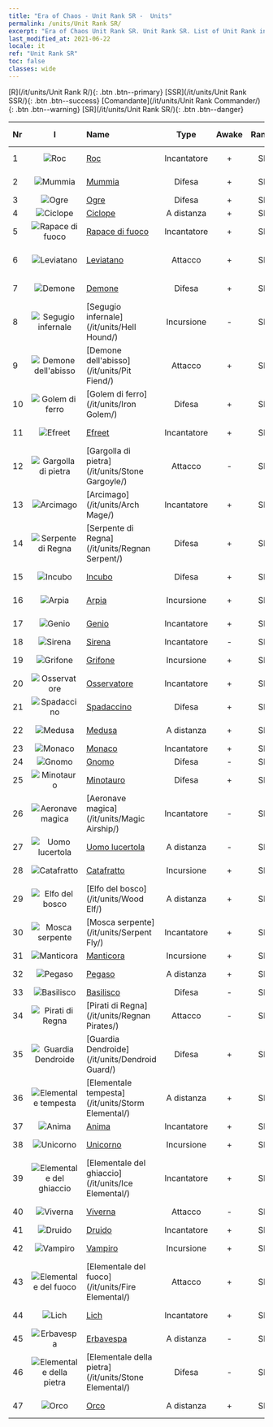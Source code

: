 ```yaml
---
title: "Era of Chaos - Unit Rank SR -  Units"
permalink: /units/Unit Rank SR/
excerpt: "Era of Chaos Unit Rank SR. Unit Rank SR. List of Unit Rank in Era of Chaos"
last_modified_at: 2021-06-22
locale: it
ref: "Unit Rank SR"
toc: false
classes: wide
---
```

 [R](/it/units/Unit Rank R/){: .btn .btn--primary} [SSR](/it/units/Unit Rank SSR/){: .btn .btn--success} [Comandante](/it/units/Unit Rank Commander/){: .btn .btn--warning} [SR](/it/units/Unit Rank SR/){: .btn .btn--danger} 

  | Nr | I |         Name        |   Type   | Awake | Rango |   Members     |  Stars  | Exclusive | Attack  |     HP    |  Awaken Name  |
  |:---|:-:|:--------------------|:--------:|:-----:|:---------:|:-------------:|:-------:|:---------:|:-------:|:---------:|:--------------|
  | 1 | ![Roc](/images/u/ti_leiniao.jpg) | [Roc](/it/units/Roc/) | Incantatore | + | SR | x4 | <i class="fas fa-star"/><i class="fas fa-star"/> | - | 792.0 | 4978 |  Uccello del Tuono  |
  | 2 | ![Mummia](/images/u/ti_munaiyi.jpg) | [Mummia](/it/units/Mummy/) | Difesa | + | SR | x4 | <i class="fas fa-star"/><i class="fas fa-star"/><i class="fas fa-star"/> | - | 141.0 | 2691 |  Re delle Mummie  |
  | 3 | ![Ogre](/images/u/ti_shirenmo.jpg) | [Ogre](/it/units/Ogre/) | Difesa | + | SR | x4 | <i class="fas fa-star"/><i class="fas fa-star"/> | + | 107.6 | 2523 |  Ogre mago  |
  | 4 | ![Ciclope](/images/u/ti_duyanjuren.jpg) | [Ciclope](/it/units/Cyclops/) | A distanza | + | SR | x4 | <i class="fas fa-star"/><i class="fas fa-star"/> | + | 678.8 | 5091 |  Re Ciclope  |
  | 5 | ![Rapace di fuoco](/images/u/ti_fenghuang.jpg) | [Rapace di fuoco](/it/units/Firebird/) | Incantatore | + | SR | x4 | <i class="fas fa-star"/><i class="fas fa-star"/><i class="fas fa-star"/> | + | 848.5 | 4525 |  Fenice  |
  | 6 | ![Leviatano](/images/u/ti_haiguai.jpg) | [Leviatano](/it/units/Revyaratan/) | Attacco | + | SR | x4 | <i class="fas fa-star"/><i class="fas fa-star"/><i class="fas fa-star"/> | - | 1267.1 | 7128 |  Antico mostro marino  |
  | 7 | ![Demone](/images/u/ti_changjiaoemo.jpg) | [Demone](/it/units/Demon/) | Difesa | + | SR | x4 | <i class="fas fa-star"/><i class="fas fa-star"/> | + | 114.4 | 2489 |  Guardia infernale  |
  | 8 | ![Segugio infernale](/images/u/ti_santouquan.jpg) | [Segugio infernale](/it/units/Hell Hound/) | Incursione | - | SR | x9 | <i class="fas fa-star"/><i class="fas fa-star"/> | + | 77.8 | 827 |   -   |
  | 9 | ![Demone dell'abisso](/images/u/ti_diyulingzhu.jpg) | [Demone dell'abisso](/it/units/Pit Fiend/) | Attacco | + | SR | x4 | <i class="fas fa-star"/><i class="fas fa-star"/> | - | 174.9 | 1850 |  Signore dell'abisso  |
  | 10 | ![Golem di ferro](/images/u/ti_tieren.jpg) | [Golem di ferro](/it/units/Iron Golem/) | Difesa | + | SR | x9 | <i class="fas fa-star"/><i class="fas fa-star"/> | - | 151.4 | 1850 |  Golem d'oro  |
  | 11 | ![Efreet](/images/u/ti_liehuojingling.jpg) | [Efreet](/it/units/Efreeti/) | Incantatore | + | SR | x4 | <i class="fas fa-star"/><i class="fas fa-star"/> | - | 225.4 | 1446 |  Efreet Sultano  |
  | 12 | ![Gargolla di pietra](/images/u/ti_shixianggui.jpg) | [Gargolla di pietra](/it/units/Stone Gargoyle/) | Attacco | - | SR | x9 | <i class="fas fa-star"/><i class="fas fa-star"/> | - | 48.0 | 300 |    |
  | 13 | ![Arcimago](/images/u/ti_dafashi.jpg) | [Arcimago](/it/units/Arch Mage/) | Incantatore | + | SR | x4 | <i class="fas fa-star"/><i class="fas fa-star"/> | - | 54.6 | 1324 |  Arcimago  |
  | 14 | ![Serpente di Regna](/images/u/ti_yurenyongshi.jpg) | [Serpente di Regna](/it/units/Regnan Serpent/) | Difesa | + | SR | x4 | <i class="fas fa-star"/><i class="fas fa-star"/><i class="fas fa-star"/> | - | 100.9 | 3027 |  Guardiano delle Maree  |
  | 15 | ![Incubo](/images/u/ti_mengyanshou.jpg) | [Incubo](/it/units/Nightmare/) | Difesa | + | SR | x4 | <i class="fas fa-star"/><i class="fas fa-star"/><i class="fas fa-star"/> | - | 84.1 | 2691 |  Signore degli Incubi  |
  | 16 | ![Arpia](/images/u/ti_yingshenren.jpg) | [Arpia](/it/units/Harpy/) | Incursione | + | SR | x9 | <i class="fas fa-star"/><i class="fas fa-star"/> | + | 74.0 | 860 |  Arpia deforme  |
  | 17 | ![Genio](/images/u/ti_shenguai.jpg) | [Genio](/it/units/Genie/) | Incantatore | + | SR | x4 | <i class="fas fa-star"/><i class="fas fa-star"/><i class="fas fa-star"/> | - | 102.6 | 662 |  Genio superiore  |
  | 18 | ![Sirena](/images/u/ti_meirenyu.jpg) | [Sirena](/it/units/Mermaid/) | Incantatore | - | SR | x4 | <i class="fas fa-star"/><i class="fas fa-star"/><i class="fas fa-star"/> | - | 185.0 | 1648 |   -   |
  | 19 | ![Grifone](/images/u/ti_shijiu.jpg) | [Grifone](/it/units/Griffin/) | Incursione | + | SR | x9 | <i class="fas fa-star"/><i class="fas fa-star"/> | - | 151.4 | 1850 |  Grifone reale  |
  | 20 | ![Osservatore](/images/u/ti_xieyan.jpg) | [Osservatore](/it/units/Beholder/) | Incantatore | + | SR | x9 | <i class="fas fa-star"/><i class="fas fa-star"/><i class="fas fa-star"/> | - | 115.8 | 744 |  Occhio del Diavolo  |
  | 21 | ![Spadaccino](/images/u/ti_shizijun.jpg) | [Spadaccino](/it/units/Swordsman/) | Difesa | + | SR | x4 | <i class="fas fa-star"/><i class="fas fa-star"/> | - | 54.6 | 1324 |  Crociato  |
  | 22 | ![Medusa](/images/u/ti_meidusha.jpg) | [Medusa](/it/units/Medusa/) | A distanza | + | SR | x4 | <i class="fas fa-star"/><i class="fas fa-star"/><i class="fas fa-star"/> | + | 202.0 | 1144 |  Regina Medusa  |
  | 23 | ![Monaco](/images/u/ti_senglv.jpg) | [Monaco](/it/units/Monk/) | Incantatore | + | SR | x4 | <i class="fas fa-star"/> | + | 102.6 | 662 |  Fanatico  |
  | 24 | ![Gnomo](/images/u/ti_airen.jpg) | [Gnomo](/it/units/Dwarf/) | Difesa | - | SR | x9 | <i class="fas fa-star"/><i class="fas fa-star"/> | - | 54.6 | 1324 |   -   |
  | 25 | ![Minotauro](/images/u/ti_niutouguai.jpg) | [Minotauro](/it/units/Minotaur/) | Difesa | + | SR | x4 | <i class="fas fa-star"/><i class="fas fa-star"/> | - | 108.0 | 2725 |  Re dei Minotauri  |
  | 26 | ![Aeronave magica](/images/u/ti_reqiqiu.jpg) | [Aeronave magica](/it/units/Magic Airship/) | Incantatore | - | SR | x4 | <i class="fas fa-star"/><i class="fas fa-star"/><i class="fas fa-star"/> | - | 208.5 | 1715 |   -   |
  | 27 | ![Uomo lucertola](/images/u/ti_xiyiren.jpg) | [Uomo lucertola](/it/units/Lizardman/) | A distanza | - | SR | x4 | <i class="fas fa-star"/><i class="fas fa-star"/> | + | 174.9 | 1144 |   -   |
  | 28 | ![Catafratto](/images/u/ti_qishi.jpg) | [Catafratto](/it/units/Cavalier/) | Incursione | + | SR | x4 | <i class="fas fa-star"/> | + | 79.4 | 811 |  Cavalieri campioni  |
  | 29 | ![Elfo del bosco](/images/u/ti_mujingling.jpg) | [Elfo del bosco](/it/units/Wood Elf/) | A distanza | + | SR | x9 | <i class="fas fa-star"/><i class="fas fa-star"/> | - | 92.4 | 438 |  Elfo Gigante  |
  | 30 | ![Mosca serpente](/images/u/ti_longying.jpg) | [Mosca serpente](/it/units/Serpent Fly/) | Incantatore | + | SR | x4 | <i class="fas fa-star"/><i class="fas fa-star"/> | + | 178.3 | 1615 |  Mosca drago  |
  | 31 | ![Manticora](/images/u/ti_shixie.jpg) | [Manticora](/it/units/Manticore/) | Incursione | + | SR | x4 | <i class="fas fa-star"/><i class="fas fa-star"/><i class="fas fa-star"/> | + | 174.9 | 1917 |  Scorpicora  |
  | 32 | ![Pegaso](/images/u/ti_feima.jpg) | [Pegaso](/it/units/Pegasus/) | A distanza | + | SR | x4 | <i class="fas fa-star"/><i class="fas fa-star"/> | + | 195.1 | 1144 |  Pegaso Argenteo  |
  | 33 | ![Basilisco](/images/u/ti_xiyi.jpg) | [Basilisco](/it/units/Basilisk/) | Difesa | - | SR | x4 | <i class="fas fa-star"/><i class="fas fa-star"/><i class="fas fa-star"/> | - | 121.1 | 2859 |   -   |
  | 34 | ![Pirati di Regna](/images/u/ti_haidao.jpg) | [Pirati di Regna](/it/units/Regnan Pirates/) | Attacco | - | SR | x4 | <i class="fas fa-star"/><i class="fas fa-star"/> | + | 99.3 | 695 |  Re dei Pirati  |
  | 35 | ![Guardia Dendroide](/images/u/ti_shuyao.jpg) | [Guardia Dendroide](/it/units/Dendroid Guard/) | Difesa | + | SR | x4 | <i class="fas fa-star"/><i class="fas fa-star"/> | - | 396.0 | 10182 |  Soldato Dendroide  |
  | 36 | ![Elementale tempesta](/images/u/ti_leiyuansu2.jpg) | [Elementale tempesta](/it/units/Storm Elemental/) | A distanza | + | SR | x4 | <i class="fas fa-star"/><i class="fas fa-star"/> | - | 99.2 | 662 |  Tempesta di fulmini  |
  | 37 | ![Anima](/images/u/ti_youling.jpg) | [Anima](/it/units/Wight/) | Incantatore | + | SR | x9 | <i class="fas fa-star"/><i class="fas fa-star"/> | - | 107.5 | 662 |  Spettro  |
  | 38 | ![Unicorno](/images/u/ti_dujiaoshou.jpg) | [Unicorno](/it/units/Unicorn/) | Incursione | + | SR | x4 | <i class="fas fa-star"/><i class="fas fa-star"/> | - | 151.4 | 1850 |  Unicorno da Guerra  |
  | 39 | ![Elementale del ghiaccio](/images/u/ti_bingyuansu2.jpg) | [Elementale del ghiaccio](/it/units/Ice Elemental/) | Incantatore | + | SR | x4 | <i class="fas fa-star"/><i class="fas fa-star"/> | - | 111.0 | 744 |  Spirito della neve silente  |
  | 40 | ![Viverna](/images/u/ti_feilong.jpg) | [Viverna](/it/units/Wyvern/) | Attacco | - | SR | x4 | <i class="fas fa-star"/><i class="fas fa-star"/><i class="fas fa-star"/> | - | 500.0 | 5544 |  Viverna Monarca  |
  | 41 | ![Druido](/images/u/ti_deluyi.jpg) | [Druido](/it/units/Druid/) | Incantatore | + | SR | x9 | <i class="fas fa-star"/><i class="fas fa-star"/><i class="fas fa-star"/> | - | 102.6 | 844 |  Arcidruido  |
  | 42 | ![Vampiro](/images/u/ti_xixuegui.jpg) | [Vampiro](/it/units/Vampire/) | Incursione | + | SR | x4 | <i class="fas fa-star"/><i class="fas fa-star"/> | - | 74.4 | 910 |  Signore dei Vampiri  |
  | 43 | ![Elementale del fuoco](/images/u/ti_liehuoyuansu.jpg) | [Elementale del fuoco](/it/units/Fire Elemental/) | Attacco | + | SR | x4 | <i class="fas fa-star"/><i class="fas fa-star"/> | - | 195.0 | 1682 |  Energia elementale  |
  | 44 | ![Lich](/images/u/ti_wuyao.jpg) | [Lich](/it/units/Lich/) | Incantatore | + | SR | x4 | <i class="fas fa-star"/><i class="fas fa-star"/><i class="fas fa-star"/> | + | 228.7 | 1581 |  Lich potenziato  |
  | 45 | ![Erbavespa](/images/u/ti_dufengcao.jpg) | [Erbavespa](/it/units/Waspwort/) | A distanza | - | SR | x1 | <i class="fas fa-star"/><i class="fas fa-star"/><i class="fas fa-star"/> | - | 950.3 | 5543 |   -   |
  | 46 | ![Elementale della pietra](/images/u/ti_shiyuansu.jpg) | [Elementale della pietra](/it/units/Stone Elemental/) | Difesa | - | SR | x4 | <i class="fas fa-star"/><i class="fas fa-star"/><i class="fas fa-star"/> | - | 121.0 | 2825 |   -   |
  | 47 | ![Orco](/images/u/ti_shourentoufushou.jpg) | [Orco](/it/units/Orc/) | A distanza | + | SR | x4 | <i class="fas fa-star"/><i class="fas fa-star"/> | - | 82.7 | 662 |  Orco comandante  |
